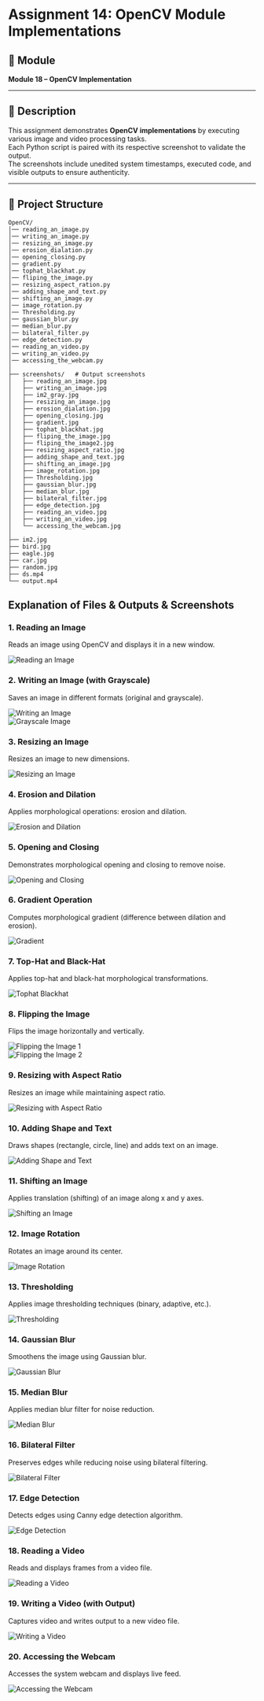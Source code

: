 # Assignment 14: OpenCV Module Implementations  

## 📌 Module  
**Module 18 – OpenCV Implementation**  

---

## 📄 Description  
This assignment demonstrates **OpenCV implementations** by executing various image and video processing tasks.  
Each Python script is paired with its respective screenshot to validate the output.  
The screenshots include unedited system timestamps, executed code, and visible outputs to ensure authenticity.  

---

## 📂 Project Structure  

```plaintext
OpenCV/
│── reading_an_image.py
│── writing_an_image.py
│── resizing_an_image.py
│── erosion_dialation.py
│── opening_closing.py
│── gradient.py
│── tophat_blackhat.py
│── fliping_the_image.py
│── resizing_aspect_ration.py
│── adding_shape_and_text.py
│── shifting_an_image.py
│── image_rotation.py
│── Thresholding.py
│── gaussian_blur.py
│── median_blur.py
│── bilateral_filter.py
│── edge_detection.py
│── reading_an_video.py
│── writing_an_video.py
│── accessing_the_webcam.py
│
├── screenshots/   # Output screenshots
│   ├── reading_an_image.jpg
│   ├── writing_an_image.jpg
│   ├── im2_gray.jpg
│   ├── resizing_an_image.jpg
│   ├── erosion_dialation.jpg
│   ├── opening_closing.jpg
│   ├── gradient.jpg
│   ├── tophat_blackhat.jpg
│   ├── fliping_the_image.jpg
│   ├── fliping_the_image2.jpg
│   ├── resizing_aspect_ratio.jpg
│   ├── adding_shape_and_text.jpg
│   ├── shifting_an_image.jpg
│   ├── image_rotation.jpg
│   ├── Thresholding.jpg
│   ├── gaussian_blur.jpg
│   ├── median_blur.jpg
│   ├── bilateral_filter.jpg
│   ├── edge_detection.jpg
│   ├── reading_an_video.jpg
│   ├── writing_an_video.jpg
│   └── accessing_the_webcam.jpg
│
├── im2.jpg
├── bird.jpg
├── eagle.jpg
├── car.jpg
├── random.jpg
├── ds.mp4
└── output.mp4

``` 

## Explanation of Files & Outputs & Screenshots  
### 1. Reading an Image

Reads an image using OpenCV and displays it in a new window.

![Reading an Image](screenshots/reading_an_image.jpg)  


### 2. Writing an Image (with Grayscale) 

Saves an image in different formats (original and grayscale).

![Writing an Image](screenshots/writing_an_image.jpg)  
![Grayscale Image](screenshots/im2_gray.jpg)  


### 3. Resizing an Image  

Resizes an image to new dimensions.

![Resizing an Image](screenshots/resizing_an_image.jpg)


### 4. Erosion and Dilation  

Applies morphological operations: erosion and dilation.

![Erosion and Dilation](screenshots/erosion_dialation.jpg) 


### 5. Opening and Closing 

Demonstrates morphological opening and closing to remove noise.

![Opening and Closing](screenshots/opening_closing.jpg)  


### 6. Gradient Operation  

Computes morphological gradient (difference between dilation and erosion).

![Gradient](screenshots/gradient.jpg) 


### 7. Top-Hat and Black-Hat  

Applies top-hat and black-hat morphological transformations.

![Tophat Blackhat](screenshots/tophat_blackhat.jpg) 


### 8. Flipping the Image  

Flips the image horizontally and vertically.

![Flipping the Image 1](screenshots/fliping_the_image.jpg)  
![Flipping the Image 2](screenshots/fliping_the_image2.jpg) 


### 9. Resizing with Aspect Ratio  

Resizes an image while maintaining aspect ratio.

![Resizing with Aspect Ratio](screenshots/resizing_aspect_ratio.jpg)  

### 10. Adding Shape and Text  

Draws shapes (rectangle, circle, line) and adds text on an image.

![Adding Shape and Text](screenshots/adding_shape_and_text.jpg) 
 

### 11. Shifting an Image  

Applies translation (shifting) of an image along x and y axes.

![Shifting an Image](screenshots/shifting_an_image.jpg)  


### 12. Image Rotation  

Rotates an image around its center.

![Image Rotation](screenshots/image_rotation.jpg)  


### 13. Thresholding  

Applies image thresholding techniques (binary, adaptive, etc.).

![Thresholding](screenshots/Thresholding.jpg)
  

### 14. Gaussian Blur  

Smoothens the image using Gaussian blur.

![Gaussian Blur](screenshots/gaussian_blur.jpg)  


### 15. Median Blur 

Applies median blur filter for noise reduction.
 
![Median Blur](screenshots/median_blur.jpg)
  

### 16. Bilateral Filter  

Preserves edges while reducing noise using bilateral filtering.

![Bilateral Filter](screenshots/bilateral_filter.jpg)  


### 17. Edge Detection  

Detects edges using Canny edge detection algorithm.

![Edge Detection](screenshots/edge_detection.jpg)  


### 18. Reading a Video 

Reads and displays frames from a video file.

![Reading a Video](screenshots/reading_an_video.jpg)  


### 19. Writing a Video (with Output)  

Captures video and writes output to a new video file.

![Writing a Video](screenshots/writing_an_video.jpg)  


### 20. Accessing the Webcam 

Accesses the system webcam and displays live feed.

![Accessing the Webcam](screenshots/accessing_the_webcam.jpg)  










